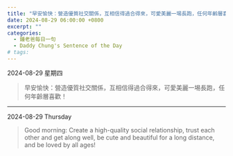 ```yaml
---
title: "早安愉快：營造優質社交關係，互相信得過合得來，可愛美麗一埸長跑，任何年齡層喜歡！ <br> Good morning: Create a high-quality social relationship, trust each other and get along well, be cute and beautiful for a long distance, and be loved by all ages!"
date: 2024-08-29 06:00:00 +0800
excerpt: ""
categories:
  - 鍾老爸每日一句
  - Daddy Chung's Sentence of the Day
# tags:
---
```


2024-08-29 星期四

> 早安愉快：營造優質社交關係，互相信得過合得來，可愛美麗一埸長跑，任何年齡層喜歡！

---

2024-08-29 Thursday

> Good morning: Create a high-quality social relationship, trust each other and get along well, be cute and beautiful for a long distance, and be loved by all ages!

